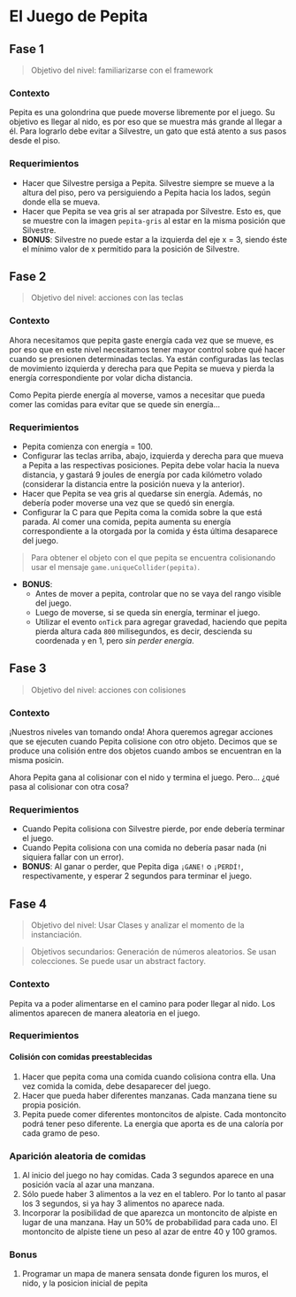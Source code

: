 # El Juego de Pepita

## Fase 1

> Objetivo del nivel: familiarizarse con el framework

### Contexto
Pepita es una golondrina que puede moverse libremente por el juego. Su objetivo es llegar al nido, es por eso que se muestra más grande al llegar a él. Para lograrlo debe evitar a Silvestre, un gato que está atento a sus pasos desde el piso.

### Requerimientos
- Hacer que Silvestre persiga a Pepita. Silvestre siempre se mueve a la altura del piso, pero va persiguiendo a Pepita hacia los lados, según donde ella se mueva.
- Hacer que Pepita se vea gris al ser atrapada por Silvestre. Esto es, que se muestre con la imagen `pepita-gris` al estar en la misma posición que Silvestre.
- **BONUS**: Silvestre no puede estar a la izquierda del eje x = 3, siendo éste el mínimo valor de x permitido para la posición de Silvestre.



## Fase 2

> Objetivo del nivel: acciones con las teclas

### Contexto
Ahora necesitamos que pepita gaste energía cada vez que se mueve, es por eso que en este nivel necesitamos tener mayor control sobre qué hacer cuando se presionen determinadas teclas. Ya están configuradas las teclas de movimiento izquierda y derecha para que Pepita se mueva y pierda la energía correspondiente por volar dicha distancia.

Como Pepita pierde energía al moverse, vamos a necesitar que pueda comer las comidas para evitar que se quede sin energía...


### Requerimientos
- Pepita comienza con energía = 100.
- Configurar las teclas arriba, abajo, izquierda y derecha para que mueva a Pepita a las respectivas posiciones. Pepita debe volar hacia la nueva distancia, y gastará 9 joules de energía por cada kilómetro volado (considerar la distancia entre la posición nueva y la anterior).
- Hacer que Pepita se vea gris al quedarse sin energía. Además, no debería poder moverse una vez que se quedó sin energía.
- Configurar la C para que Pepita coma la comida sobre la que está parada. Al comer una comida, pepita aumenta su energía correspondiente a la otorgada por la comida y ésta última desaparece del juego.
> Para obtener el objeto con el que pepita se encuentra colisionando usar el mensaje `game.uniqueCollider(pepita)`.
- **BONUS**: 
  - Antes de mover a pepita, controlar que no se vaya del rango visible del juego.
  - Luego de moverse, si se queda sin energía, terminar el juego.
  - Utilizar el evento `onTick` para agregar gravedad, haciendo que pepita pierda altura cada `800` milisegundos, es decir, descienda su coordenada `y` en 1, pero _sin perder energía_.



## Fase 3

> Objetivo del nivel: acciones con colisiones

### Contexto
¡Nuestros niveles van tomando onda! Ahora queremos agregar acciones que se ejecuten cuando Pepita colisione con otro objeto. Decimos que se produce una colisión entre dos objetos cuando ambos se encuentran en la misma posicin.

Ahora Pepita gana al colisionar con el nido y termina el juego. Pero... ¿qué pasa al colisionar con otra cosa?

### Requerimientos
- Cuando Pepita colisiona con Silvestre pierde, por ende debería terminar el juego.
- Cuando Pepita colisiona con una comida no debería pasar nada (ni siquiera fallar con un error).
- **BONUS**: Al ganar o perder, que Pepita diga `¡GANE!` o `¡PERDÍ!`, respectivamente, y esperar 2 segundos para terminar el juego.



## Fase 4

> Objetivo del nivel: Usar Clases y analizar el momento de la instanciación.

> Objetivos secundarios:  Generación de números aleatorios. Se usan colecciones. Se puede usar un abstract factory.


### Contexto

Pepita va a poder alimentarse en el camino para poder llegar al nido.
Los alimentos aparecen de manera aleatoria en el juego. 


### Requerimientos

#### Colisión con comidas preestablecidas
1. Hacer que pepita coma una comida cuando colisiona contra ella. Una vez comida la comida, debe desaparecer del juego. 
2. Hacer que pueda haber diferentes manzanas. Cada manzana tiene su propia posición. 
3. Pepita puede comer diferentes montoncitos de alpiste. Cada montoncito podrá tener peso diferente. La energia que aporta es de una caloría por cada gramo de peso.
   
### Aparición aleatoria de comidas
 
1. Al inicio del juego no hay comidas. Cada 3 segundos aparece en una posición vacía al azar una manzana. 
2. Sólo puede haber 3 alimentos a la vez en el tablero. Por lo tanto al pasar los 3 segundos, si ya hay 3 alimentos no aparece nada.
3. Incorporar la posibilidad de que aparezca un montoncito de alpiste en lugar de una manzana. Hay un 50% de probabilidad para cada uno.
   El montoncito de alpiste tiene un peso al azar de entre 40 y 100 gramos.

### Bonus
1. Programar un mapa de manera sensata donde figuren los muros, el nido, y la posicion inicial de pepita 